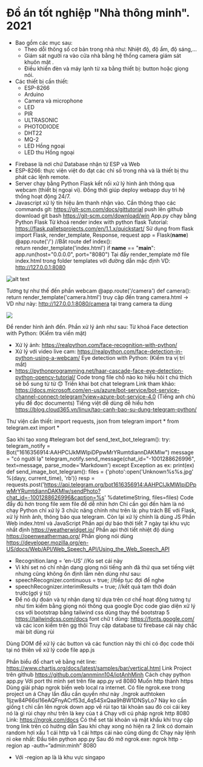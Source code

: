 # Đồ án tốt nghiệp "Nhà thông minh". 2021

- Bao gồm các mục sau:
  + Theo dỗi thông số cơ bản trong nhà như: Nhiệt độ, độ ẩm, độ sáng,...
  + Giám sát người ra vào cửa nhà bằng hệ thống camera giám sát khuôn mặt .
  + Điều khiển đèn và máy lạnh từ xa bằng thiết bị: button hoặc giọng nói.
- Các thiết bị cần thiết:
  + ESP-8266
  + Arduino
  + Camera và microphone
  + LED
  + PIR
  + ULTRASONIC
  + PHOTODIODE
  + DHT22
  + MQ-2
  + LED Hồng ngoại
  + LED thu Hồng ngoại
* Firebase là nơi chứ Database nhận từ ESP và Web
* ESP-8266: thực viện việt đo đạt các chỉ số trong nhà và là thiết bị thu phát các lệnh remote.
* Server chạy bằng Python Flask kết nối xử lý hình ảnh thông qua webcam (thiết bị ngoại vi). Đồng thời giúp deploy webapp duy trì hệ thống hoạt động 24/7.
* Javascript xử lý tín hiệu âm thanh nhận vào.
Cần thông thạo các commands git:
https://git-scm.com/docs/gittutorial
push lên github download git bash
https://git-scm.com/download/win
App.py chạy bằng Python Flask 
Từ khoá render index with python flask
Tutorial: https://flask.palletsprojects.com/en/1.1.x/quickstart/
Sử dụng
from flask import Flask, render_template, Response, request
app = Flask(__name__)
@app.route('/') //Bắt route
def index():    
      return render_template('index.html')
if __name__ == "__main__":
      app.run(host="0.0.0.0", port="8080")
Tại đấy render_template mở file index.html trong folder templates với đường dẫn mặc định VD: http://127.0.0.1:8080
  
![alt text](https://i.imgur.com/ZkzI0MG.png) 
  
Tương tự như thế đến phần webcam
@app.route('/camera') 
def camera():    
    return render_template('camera.html')
truy cập đến trang camera.html -> VD như này: http://127.0.0.1:8080/camera
tại trang camera ta dùng 
<div class="text-center">
          <!-- video -->
          <img src="{{ url_for('video_feed') }}" class="mx-auto">
</div>

Để render hình ảnh đến. Phần xử lý ảnh như sau:
Từ khoá Face detection with Python: (Kiểm tra viền mặt)
-	Xử lý ảnh: https://realpython.com/face-recognition-with-python/
-	Xử lý với video live cam: https://realpython.com/face-detection-in-python-using-a-webcam/
Eye detection with Python: (Kiểm tra vị trí mắt)
-	https://pythonprogramming.net/haar-cascade-face-eye-detection-python-opencv-tutorial/
Code trong file chỗ nào ko hiểu hỏi t chú thích sẽ bổ sung từ từ 😊
Triền khai bot chat telegram 
Link tham khảo: https://docs.microsoft.com/en-us/azure/bot-service/bot-service-channel-connect-telegram?view=azure-bot-service-4.0 (Tiếng anh chủ yếu để đọc documents)
Tiếng việt dễ dùng dễ hiểu hơn
https://blog.cloud365.vn/linux/tao-canh-bao-su-dung-telegram-python/

Thư viện cần thiết:
import requests, json
from telegram import *
from telegram.ext import *

Sao khi tạo xong
#telegram bot
def send_text_bot_telegram():
    try:
        telegram_notify = Bot("1616356914:AAHPClJkMWIpiDPpwMrYRumtdiannDAKMIw")
        message = "có người lạ"
        telegram_notify.send_message(chat_id="-1001288626996", text=message, parse_mode='Markdown')
    except Exception as ex:
        print(ex)
def send_image_bot_telegram():
    files = {'photo':open('Unknown\%s\%s.jpg' %(dayy, current_time), 'rb')}
    resp = requests.post('https://api.telegram.org/bot1616356914:AAHPClJkMWIpiDPpwMrYRumtdiannDAKMIw/sendPhoto?chat_id=-1001288626996&caption=%s' %datetimeString, files=files)
Code đẩy đủ hơn trong file xem file để dễ nhìn hơn
Chỉ cần gọi đến hàm là nó chạy
Python chỉ xử lý 3 chức năng chính như trên là: phụ trách BE với Flask, xử lý hình ảnh, thông báo qua telegram. Còn lại xử lý chính là dùng JS
Phần Web index.html và JavaScript
Phần api dự báo thời tiết 7 ngày tại khu vực nhất định https://weatherwidget.io/
Phần api thời tiết nhiệt độ dùng https://openweathermap.org/
Phần giọng nói dùng https://developer.mozilla.org/en-US/docs/Web/API/Web_Speech_API/Using_the_Web_Speech_API
-	Recognition.lang = ‘en-US’ //Ko set cái này
-	Vì khi set nó chỉ nhận dạng giọng nói tiếng anh đã thử qua set tiếng việt nhưng cũng không ổn định lắm nên dùng như sau:
-	speechRecognizer.continuous = true; //tiếp tục đợi để nghe
-	speechRecognizer.interimResults = true; //kết quả tạm thời đoán trước(gợi ý từ)
-	Để nó dự đoán và tự nhận dạng từ dựa trên cơ chế hoạt động tương tự như tìm kiếm bằng giọng nói thông qua google
Đọc code giao diện xử lý css với bootstrap bằng tailwind css dùng thay thế bootstrap 5
https://tailwindcss.com/docs
font chữ t dùng: https://fonts.google.com/
và các icon kiếm trên gg thôi
Truy cập database từ firebase cái này chắc mài bít dùng rùi 
 
Dùng DOM để xử lý các button và các function này thì chỉ có đọc code thôi tại nó thiên về xử lý code file app.js

Phần biểu đổ chart vẽ bằng nét line:
https://www.chartjs.org/docs/latest/samples/bar/vertical.html
Link Project trên github
https://github.com/annminn104/iotAnhMinh 
Cách chạy python app.py
Với port thì mình set trên file app.py vd 8080
Muốn http thành https
Dùng giải pháp ngrok biến web local ra internet. Có file ngrok.exe trong project un á
Chạy lần đầu cần quyền như này 
./ngrok authtoken 1ljzw84P66sl16eAQFnyACrf53d_4q54SxQaa9hBW1DNSyLo7
Này ko cần giống t chỉ cần lên ngrok down app về rùi tạo tài khoản sau đó coi cái key nó là gì rùi chạy như trên là key của t á
Chạy với cú pháp ngrok http 8080
Link: https://ngrok.com/docs 
Có thể set tài khoản và mật khẩu khi truy cập trong link trên có hướng dẫn
Sau khi chạy xong nó hiện ra 2 link có domain random hơi xấu 1 cái http và 1 cái https cái nào cũng dùng đc
Chạy này lệnh nì oke nhất:
Đầu tiên python app.py
Sau đó mở ngrok.exe: ngrok http -region ap -auth=”admin:minh” 8080
-	Với -region ap là là khu vực singapo




